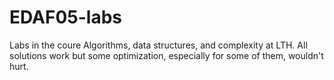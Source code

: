 ﻿# EDAF05-labs
 
 Labs in the coure Algorithms, data structures, and complexity at LTH. All solutions work but some optimization, especially for some of them, wouldn't hurt.
